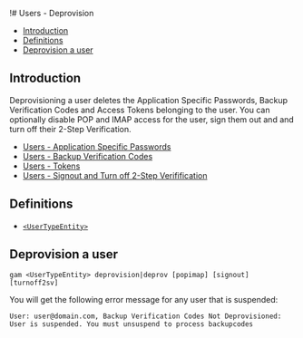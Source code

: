 !# Users - Deprovision
- [Introduction](#introduction)
- [Definitions](#definitions)
- [Deprovision a user](#deprovision-a-user)

## Introduction
Deprovisioning a user deletes the Application Specific Passwords, Backup Verification Codes and Access Tokens belonging to the user.
You can optionally disable POP and IMAP access for the user, sign them out and and turn off their 2-Step Verification.

* [Users - Application Specific Passwords](Users-Application-Specific-Passwords)
* [Users - Backup Verification Codes](Users-Backup-Verification-Codes)
* [Users - Tokens](Users-Tokens)
* [Users - Signout and Turn off 2-Step Verifification](Users-Signout-Turnoff2SV)

## Definitions
* [`<UserTypeEntity>`](Collections-of-Users)

## Deprovision a user
```
gam <UserTypeEntity> deprovision|deprov [popimap] [signout] [turnoff2sv]
```
You will get the following error message for any user that is suspended:
```
User: user@domain.com, Backup Verification Codes Not Deprovisioned: User is suspended. You must unsuspend to process backupcodes
```

